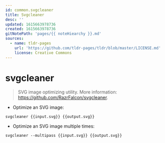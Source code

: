 ```yaml
---
id: common.svgcleaner
title: Svgcleaner
desc: ''
updated: 1615663978736
created: 1615663978736
gitNotePath: 'pages/{{ noteHiearchy }}.md'
sources:
  - name: tldr-pages
    url: 'https://github.com/tldr-pages/tldr/blob/master/LICENSE.md'
    license: Creative Commons
---
```

# svgcleaner

> SVG image optimizing utility.
> More information: <https://github.com/RazrFalcon/svgcleaner>.

- Optimize an SVG image:

`svgcleaner {{input.svg}} {{output.svg}}`

- Optimize an SVG image multiple times:

`svgcleaner --multipass {{input.svg}} {{output.svg}}`

